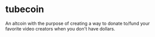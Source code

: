 tubecoin
========

An altcoin with the purpose of creating a way to donate to/fund your favorite video creators when you don't have dollars.
